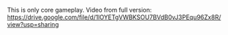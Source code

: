This is only core gameplay. Video from full version:
https://drive.google.com/file/d/1lOYETgVWBKSOU7BVdB0vJ3PEqu96Zx8R/view?usp=sharing
